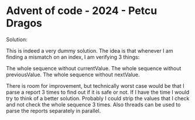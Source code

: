 # Advent of code - 2024 - Petcu Dragos


Solution:

This is indeed a very dummy solution. 
The idea is that whenever I am finding a mismatch on an index, I am verifying 3 things:

The whole sequence without currentValue.
The whole sequence without previousValue.
The whole sequence without nextValue.


There is room for improvement, but technically worst case would be that I parse a report 
3 times to find out if it is safe or not. If I have the time I would try to think of a better 
solution. Probably I could strip the values that I check and not check the whole sequence 3 times.
Also threads can be used to parse the reports separately in parallel.

